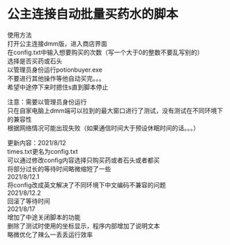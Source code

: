 <h1>公主连接自动批量买药水的脚本</h1>  

使用方法  
打开公主连接dmm版，进入商店界面  
在config.txt中输入想要购买的次数（写一个大于0的整数不要乱写别的）  
选择是否买药或石头  
以管理员身份运行potionbuyer.exe  
不要进行其他操作等他自动买完。。。  
希望中途停下来时摁住s直到脚本停止

注意：需要以管理员身份运行  
          只在自家电脑上dmm端可以拉到的最大窗口进行了测试，没有测试在不同环境下的兼容性  
          根据网络情况可能出现失败（如果通信时间大于预设休眠时间的话。。。）  

更新内容：2021/8/12  
	times.txt更名为config.txt  
	可以通过修改config内容选择只购买药或者石头或者都买  
	将部分过长的等待时间略微缩短了一些  
	2021/8/12.1  
	将config改成英文解决了不同环境下中文编码不兼容的问题  
	2021/8/12.2  
	回滚了等待时间  
	2021/8/17  
	增加了中途关闭脚本的功能  
	删除了测试时使用的坐标显示，程序内部增加了说明文本  
	略微优化了辣么一丢丢运行效率  
